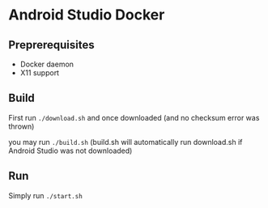 # Android Studio Docker

## Preprerequisites

* Docker daemon
* X11 support

## Build

First run `./download.sh` and once downloaded (and no checksum error was thrown) 

you may run `./build.sh` (build.sh will automatically run download.sh if Android Studio was not downloaded)

## Run

Simply run `./start.sh`

